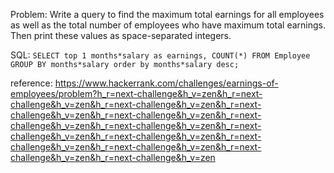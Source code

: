 Problem: 
Write a query to find the maximum total earnings for all employees as well as the total number of employees who have maximum total earnings. 
Then print these values as  space-separated integers.

SQL: 
``SELECT top 1 months*salary as earnings, COUNT(*) FROM Employee GROUP BY months*salary order by months*salary desc;``

reference: https://www.hackerrank.com/challenges/earnings-of-employees/problem?h_r=next-challenge&h_v=zen&h_r=next-challenge&h_v=zen&h_r=next-challenge&h_v=zen&h_r=next-challenge&h_v=zen&h_r=next-challenge&h_v=zen&h_r=next-challenge&h_v=zen&h_r=next-challenge&h_v=zen&h_r=next-challenge&h_v=zen&h_r=next-challenge&h_v=zen&h_r=next-challenge&h_v=zen&h_r=next-challenge&h_v=zen&h_r=next-challenge&h_v=zen&h_r=next-challenge&h_v=zen
